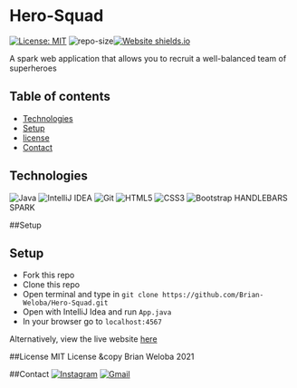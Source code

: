 # Hero-Squad
[![License: MIT](https://img.shields.io/badge/License-MIT-yellow.svg)](https://opensource.org/licenses/MIT) ![repo-size](https://img.shields.io/github/repo-size/brian-weloba/Hero-Squad)[![Website shields.io](https://img.shields.io/website-up-down-green-red/http/shields.io.svg)](https://superhero-squad.herokuapp.com/)

A spark web application that allows you to recruit a well-balanced team of superheroes  

## Table of contents
* [Technologies](#technologies)
* [Setup](#setup)
* [license](#license)
* [Contact](#contact)

## Technologies
<img alt="Java" src="https://img.shields.io/badge/java-%23ED8B00.svg?&style=for-the-badge&logo=java&logoColor=white"/>
<img alt="IntelliJ IDEA" src="https://img.shields.io/badge/IntelliJ%20IDEA-000000.svg?&style=for-the-badge&logo=intellij-idea&logoColor=white"/>
<img alt="Git" src="https://img.shields.io/badge/git%20-%23F05033.svg?&style=for-the-badge&logo=git&logoColor=white"/>
<img alt="HTML5" src="https://img.shields.io/badge/html5-%23E34F26.svg?&style=for-the-badge&logo=html5&logoColor=white"/>
<img alt="CSS3" src="https://img.shields.io/badge/css3-%231572B6.svg?&style=for-the-badge&logo=css3&logoColor=white"/>
<img alt="Bootstrap" src="https://img.shields.io/badge/bootstrap-%23563D7C.svg?&style=for-the-badge&logo=bootstrap&logoColor=white"/>
HANDLEBARS
SPARK

##Setup
## Setup
* Fork this repo
* Clone this repo 
* Open terminal and type in `git clone https://github.com/Brian-Weloba/Hero-Squad.git`
* Open with IntelliJ Idea and run `App.java`
* In your browser go to `localhost:4567`

Alternatively, view the live website [here](https://superhero-squad.herokuapp.com/)

##License
MIT License
&copy Brian Weloba 2021

##Contact
[<img alt="Instagram" src="https://img.shields.io/badge/@nyonges4%20-%23E4405F.svg?&style=for-the-badge&logo=Instagram&logoColor=white"/>](https://www.instagram.com/nyonges4/)
[<img alt="Gmail" src="https://img.shields.io/badge/Gmail-D14836?style=for-the-badge&logo=gmail&logoColor=white" />](mailto:bweloba@gmail.com)
